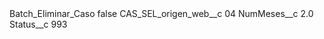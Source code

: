 <?xml version="1.0" encoding="UTF-8"?>
<CustomMetadata xmlns="http://soap.sforce.com/2006/04/metadata" xmlns:xsi="http://www.w3.org/2001/XMLSchema-instance" xmlns:xsd="http://www.w3.org/2001/XMLSchema">
    <label>Batch_Eliminar_Caso</label>
    <protected>false</protected>
    <values>
        <field>CAS_SEL_origen_web__c</field>
        <value xsi:type="xsd:string">04</value>
    </values>
    <values>
        <field>NumMeses__c</field>
        <value xsi:type="xsd:double">2.0</value>
    </values>
    <values>
        <field>Status__c</field>
        <value xsi:type="xsd:string">993</value>
    </values>
</CustomMetadata>
